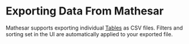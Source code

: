 # Exporting Data From Mathesar

Mathesar supports exporting individual [Tables](tables.md) as CSV files. Filters and sorting set in the UI are automatically applied to your exported file.